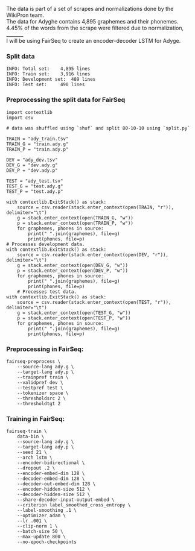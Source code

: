 The data is part of a set of scrapes and normalizations done by the WikiPron team.<br />
The data for Adyghe contains 4,895 graphemes and their phonemes.<br />
4.45% of the words from the scrape were filtered due to normalization, _______ <br />
I will be using FairSeq to create an encoder-decoder LSTM for Adyge. <br />

### Split data
```
INFO: Total set:	4,895 lines
INFO: Train set:	3,916 lines
INFO: Development set:	489 lines
INFO: Test set:		490 lines
```
### Preprocessing the split data for FairSeq
```
import contextlib
import csv

# data was shuffled using `shuf` and split 80-10-10 using `split.py`

TRAIN = "ady_train.tsv"
TRAIN_G = "train.ady.g"
TRAIN_P = "train.ady.p"

DEV = "ady_dev.tsv"
DEV_G = "dev.ady.g"
DEV_P = "dev.ady.p"

TEST = "ady_test.tsv"
TEST_G = "test.ady.g"
TEST_P = "test.ady.p"

with contextlib.ExitStack() as stack:
    source = csv.reader(stack.enter_context(open(TRAIN, "r")), delimiter="\t")
    g = stack.enter_context(open(TRAIN_G, "w"))
    p = stack.enter_context(open(TRAIN_P, "w"))
    for graphemes, phones in source:
        print(" ".join(graphemes), file=g)
        print(phones, file=p)
# Processes development data.
with contextlib.ExitStack() as stack:
    source = csv.reader(stack.enter_context(open(DEV, "r")), delimiter="\t")
    g = stack.enter_context(open(DEV_G, "w"))
    p = stack.enter_context(open(DEV_P, "w"))
    for graphemes, phones in source:
        print(" ".join(graphemes), file=g)
        print(phones, file=p)
    # Processes test data.
with contextlib.ExitStack() as stack:
    source = csv.reader(stack.enter_context(open(TEST, "r")), delimiter="\t")
    g = stack.enter_context(open(TEST_G, "w"))
    p = stack.enter_context(open(TEST_P, "w"))
    for graphemes, phones in source:
        print(" ".join(graphemes), file=g)
        print(phones, file=p)
```

### Preprocessing in FairSeq:<br />
```
fairseq-preprocess \
    --source-lang ady.g \
    --target-lang ady.p \
    --trainpref train \
    --validpref dev \
    --testpref test \
    --tokenizer space \
    --thresholdsrc 2 \
    --thresholdtgt 2
```     
### Training in FairSeq:<br />
```
fairseq-train \
    data-bin \
    --source-lang ady.g \
    --target-lang ady.p \
    --seed 21 \
    --arch lstm \
    --encoder-bidirectional \
    --dropout .2 \
    --encoder-embed-dim 128 \
    --decoder-embed-dim 128 \
    --decoder-out-embed-dim 128 \
    --encoder-hidden-size 512 \
    --decoder-hidden-size 512 \
    --share-decoder-input-output-embed \
    --criterion label_smoothed_cross_entropy \
    --label-smoothing .1 \
    --optimizer adam \
    --lr .001 \
    --clip-norm 1 \
    --batch-size 50 \
    --max-update 800 \
    --no-epoch-checkpoints
 ```

